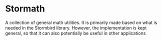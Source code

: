 # Stormath

A collection of general math utilities. It is primarily made based on what is needed in the Stormbird library. However, the implementation is kept general, so that it can also potentially be useful in other applications
